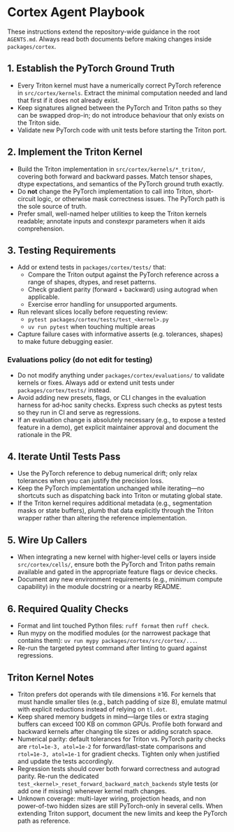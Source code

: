 # Cortex Agent Playbook

These instructions extend the repository-wide guidance in the root `AGENTS.md`.
Always read both documents before making changes inside `packages/cortex`.

## 1. Establish the PyTorch Ground Truth

- Every Triton kernel must have a numerically correct PyTorch reference in
  `src/cortex/kernels`. Extract the minimal computation needed and land that
  first if it does not already exist.
- Keep signatures aligned between the PyTorch and Triton paths so they can be
  swapped drop-in; do not introduce behaviour that only exists on the Triton
  side.
- Validate new PyTorch code with unit tests before starting the Triton port.

## 2. Implement the Triton Kernel

- Build the Triton implementation in `src/cortex/kernels/*_triton/`, covering
  both forward and backward passes. Match tensor shapes, dtype expectations,
  and semantics of the PyTorch ground truth exactly.
- Do **not** change the PyTorch implementation to call into Triton, short-circuit
  logic, or otherwise mask correctness issues. The PyTorch path is the sole
  source of truth.
- Prefer small, well-named helper utilities to keep the Triton kernels readable;
  annotate inputs and constexpr parameters when it aids comprehension.

## 3. Testing Requirements

- Add or extend tests in `packages/cortex/tests/` that:
  - Compare the Triton output against the PyTorch reference across a range of
    shapes, dtypes, and reset patterns.
  - Check gradient parity (forward + backward) using autograd when applicable.
  - Exercise error handling for unsupported arguments.
- Run relevant slices locally before requesting review:
  - `pytest packages/cortex/tests/test_<kernel>.py`
  - `uv run pytest` when touching multiple areas
- Capture failure cases with informative asserts (e.g. tolerances, shapes) to
  make future debugging easier.

### Evaluations policy (do not edit for testing)

- Do not modify anything under `packages/cortex/evaluations/` to validate kernels
  or fixes. Always add or extend unit tests under `packages/cortex/tests/` instead.
- Avoid adding new presets, flags, or CLI changes in the evaluation harness for
  ad‑hoc sanity checks. Express such checks as pytest tests so they run in CI and
  serve as regressions.
- If an evaluation change is absolutely necessary (e.g., to expose a tested feature
  in a demo), get explicit maintainer approval and document the rationale in the PR.

## 4. Iterate Until Tests Pass

- Use the PyTorch reference to debug numerical drift; only relax tolerances when
  you can justify the precision loss.
- Keep the PyTorch implementation unchanged while iterating—no shortcuts such
  as dispatching back into Triton or mutating global state.
- If the Triton kernel requires additional metadata (e.g., segmentation masks or
  state buffers), plumb that data explicitly through the Triton wrapper rather
  than altering the reference implementation.

## 5. Wire Up Callers

- When integrating a new kernel with higher-level cells or layers inside
  `src/cortex/cells/`, ensure both the PyTorch and Triton paths remain available
  and gated in the appropriate feature flags or device checks.
- Document any new environment requirements (e.g., minimum compute capability) in
  the module docstring or a nearby README.

## 6. Required Quality Checks

- Format and lint touched Python files: `ruff format` then `ruff check`.
- Run mypy on the modified modules (or the narrowest package that contains them):
  `uv run mypy packages/cortex/src/cortex/...`.
- Re-run the targeted pytest command after linting to guard against regressions.

##  Triton Kernel Notes

- Triton prefers dot operands with tile dimensions ≥16. For kernels that must
  handle smaller tiles (e.g., batch padding of size 8), emulate matmul with
  explicit reductions instead of relying on `tl.dot`.
- Keep shared memory budgets in mind—large tiles or extra staging buffers can
  exceed 100 KB on common GPUs. Profile both forward and backward kernels after
  changing tile sizes or adding scratch space.
- Numerical parity: default tolerances for Triton vs. PyTorch parity checks are
  `rtol=1e-3, atol=1e-2` for forward/last-state comparisons and `rtol=1e-3,
  atol=1e-1` for gradient checks. Tighten only when justified and update the
  tests accordingly.
- Regression tests should cover both forward correctness and autograd parity.
  Re-run the dedicated `test_<kernel>_reset_forward_backward_match_backends`
  style tests (or add one if missing) whenever kernel math changes.
- Unknown coverage: multi-layer wiring, projection heads, and non power-of-two
  hidden sizes are still PyTorch-only in several cells. When extending Triton
  support, document the new limits and keep the PyTorch path as reference.
